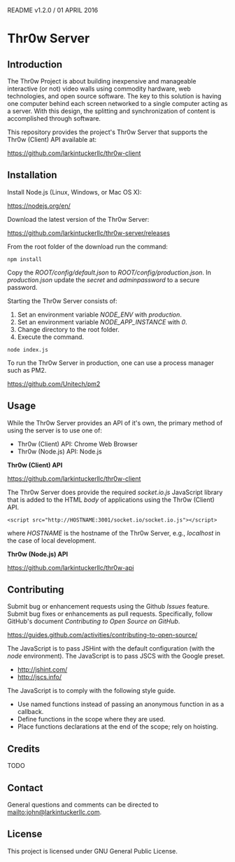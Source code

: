 README v1.2.0 / 01 APRIL 2016

# Thr0w Server

## Introduction

The Thr0w Project is about building inexpensive and manageable interactive (or
not) video walls using commodity hardware, web technologies, and open source
software. The key to this solution is having one computer behind each screen
networked to a single computer acting as a server. With this design, the
splitting and synchronization of content is accomplished through software.

This repository provides the project's Thr0w Server that supports the
Thr0w (Client) API available at:

https://github.com/larkintuckerllc/thr0w-client

## Installation

Install Node.js (Linux, Windows, or Mac OS X):

https://nodejs.org/en/

Download the latest version of the Thr0w Server:

https://github.com/larkintuckerllc/thr0w-server/releases

From the root folder of the download run the command:

```
npm install
```

Copy the *ROOT/config/default.json* to *ROOT/config/production.json*. In
*production.json* update the *secret* and *adminpassword* to a secure
password.

Starting the Thr0w Server consists of:

1. Set an environment variable *NODE_ENV* with *production*.
2. Set an environment variable *NODE_APP_INSTANCE* with *0*.
3. Change directory to the root folder.
4. Execute the command.

```
node index.js
```

To run the Thr0w Server in production, one can use a process manager such
as PM2.

https://github.com/Unitech/pm2

## Usage

While the Thr0w Server provides an API of it's own,
the primary method of using the server is to use
one of:

* Thr0w (Client) API: Chrome Web Browser
* Thr0w (Node.js) API: Node.js

**Thr0w (Client) API**

https://github.com/larkintuckerllc/thr0w-client

The Thr0w Server does provide the required *socket.io.js* JavaScript library
that is added to the HTML *body* of applications using the Thr0w (Client) API.

```
<script src="http://HOSTNAME:3001/socket.io/socket.io.js"></script>
```

where *HOSTNAME* is the hostname of the Thr0w Server, e.g., *localhost*
in the case of local development.

**Thr0w (Node.js) API**

https://github.com/larkintuckerllc/thr0w-api

## Contributing

Submit bug or enhancement requests using the Github *Issues* feature. Submit
bug fixes or enhancements as pull requests. Specifically, follow GitHub's
document *Contributing to Open Source on GitHub*.

<https://guides.github.com/activities/contributing-to-open-source/>

The JavaScript is to pass JSHint with the default configuration (with the
*node* environment). The JavaScript is to pass JSCS with the Google preset.

* <http://jshint.com/>
* <http://jscs.info/>

The JavaScript is to comply with the following style guide.

* Use named functions instead of passing an anonymous function in as a callback.
* Define functions in the scope where they are used.
* Place functions declarations at the end of the scope; rely on hoisting.

## Credits

TODO

## Contact

General questions and comments can be directed to <mailto:john@larkintuckerllc.com>.

## License

This project is licensed under GNU General Public License.

